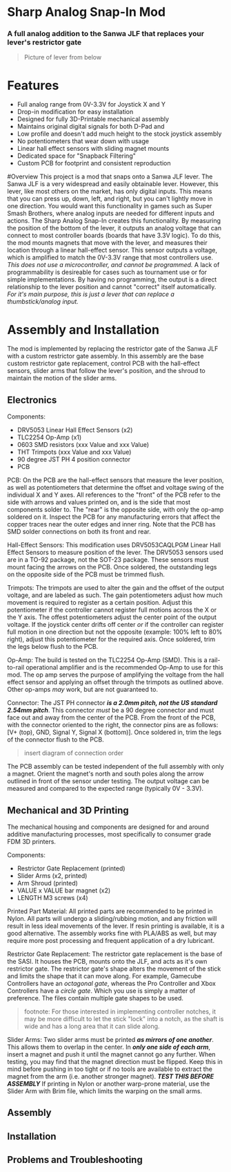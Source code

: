 # Sharp Analog Snap-In Mod
### A full analog addition to the Sanwa JLF that replaces your lever's restrictor gate
> Picture of lever from below



# Features
- Full analog range from 0V-3.3V for Joystick X and Y
- Drop-in modification for easy installation
- Designed for fully 3D-Printable mechanical assembly
- Maintains original digital signals for both D-Pad and 
- Low profile and doesn't add much height to the stock joystick assembly
- No potentiometers that wear down with usage
- Linear hall effect sensors with sliding magnet mounts
- Dedicated space for "Snapback Filtering"
- Custom PCB for footprint and consistent reproduction


#Overview
This project is a mod that snaps onto a Sanwa JLF lever. The Sanwa JLF is a very widespread and easily obtainable lever. However, this lever, like most others on the market, has only digital inputs. This means that you can press up, down, left, and right, but you can't lightly move in one direction. You would want this functionality in games such as Super Smash Brothers, where analog inputs are needed for different inputs and actions. 
The Sharp Analog Snap-In creates this functionality. By measuring the position of the bottom of the lever, it outputs an analog voltage that can connect to most controller boards (boards that have 3.3V logic). To do this, the mod mounts magnets that move with the lever, and measures their location through a linear hall-effect sensor. This sensor outputs a voltage, which is amplified to match the 0V-3.3V range that most controllers use. *This does not use a microcontroller, and cannot be programmed.* A lack of programmability is desireable for cases such as tournament use or for simple implementations. By having no programming, the output is a direct relationship to the lever position and cannot "correct" itself automatically.
*For it's main purpose, this is just a lever that can replace a thumbstick/analog input.*



# Assembly and Installation
The mod is implemented by replacing the restrictor gate of the Sanwa JLF with a custom restrictor gate assembly. In this assembly are the base custom restrictor gate replacement, control PCB with the hall-effect sensors, slider arms that follow the lever's position, and the shroud to maintain the motion of the slider arms.

## Electronics
Components:

- DRV5053 Linear Hall Effect Sensors (x2)
- TLC2254 Op-Amp (x1)
- 0603 SMD resistors (xxx Value and xxx Value)
- THT Trimpots (xxx Value and xxx Value)
- 90 degree JST PH 4 position connector
- PCB

PCB:
On the PCB are the hall-effect sensors that measure the lever position, as well as potentiometers that determine the offset and voltage swing of the individual X and Y axes. All references to the "front" of the PCB refer to the side with arrows and values printed on, and is the side that most components solder to. The "rear" is the opposite side, with only the op-amp soldered on it. Inspect the PCB for any manufacturing errors that affect the copper traces near the outer edges and inner ring. Note that the PCB has SMD solder connections on both its front and rear.

Hall-Effect Sensors:
This modification uses DRV5053CAQLPGM Linear Hall Effect Sensors to measure position of the lever. The DRV5053 sensors used are in a TO-92 package, not the SOT-23 package. These sensors must mount facing the arrows on the PCB. Once soldered, the outstanding legs on the opposite side of the PCB must be trimmed flush. 

Trimpots:
The trimpots are used to alter the gain and the offset of the output voltage, and are labeled as such. The gain potentiometers adjust how much movement is required to register as a certain position. Adjust this potentiometer if the controller cannot register full motions across the X or the Y axis. The offest potentiometers adjust the center point of the output voltage. If the joystick center drifts off center *or* if the controller can register full motion in one direction but not the opposite (example: 100% left to 80% right), adjust this potentiometer for the required axis. Once soldered, trim the legs below flush to the PCB.

Op-Amp:
The build is tested on the TLC2254 Op-Amp (SMD). This is a rail-to-rail operational amplifier and is the recommended Op-Amp to use for this mod. The op amp serves the purpose of amplifying the voltage from the hall effect sensor and applying an offset through the trimpots as outlined above. Other op-amps *may* work, but are not guaranteed to. 

Connector:
The JST PH connector ***is a 2.0mm pitch, not the US standard 2.54mm pitch***. This connector *must* be a 90 degree connector and must face out and away from the center of the PCB. From the front of the PCB, with the connector oriented to the right, the connector pins are as follows: [V+ (top), GND, Signal Y, Signal X (bottom)]. Once soldered in, trim the legs of the connector flush to the PCB.
> insert diagram of connection order

The PCB assembly can be tested independent of the full assembly with only a magnet. Orient the magnet's north and south poles along the arrow outlined in front of the sensor under testing. The output voltage can be measured and compared to the expected range (typically 0V - 3.3V).


## Mechanical and 3D Printing
The mechanical housing and components are designed for and around additive manufacturing processes, most specifically to consumer grade FDM 3D printers. 

Components: 

- Restrictor Gate Replacement (printed)
- Slider Arms (x2, printed)
- Arm Shroud (printed)
- VALUE x VALUE bar magnet (x2)
- LENGTH M3 screws (x4)

Printed Part Material:
All printed parts are recommended to be printed in Nylon. All parts will undergo a sliding/rubbing motion, and any friction will result in less ideal movements of the lever. If resin printing is available, it is a good alternative. The assembly works fine with PLA/ABS as well, but may require more post processing and frequent application of a dry lubricant.

Restrictor Gate Replacement:
The restrictor gate replacement is the base of the SASI. It houses the PCB, mounts onto the JLF, and acts as it's own restrictor gate. The restrictor gate's shape alters the movement of the stick and limits the shape that it can move along. For example, Gamecube Controllers have an *octagonal gate*, whereas the Pro Controller and Xbox Controllers have a *circle gate*. Which you use is simply a matter of preference. The files contain multiple gate shapes to be used. 
> footnote: For those interested in implementing controller notches, it may be more difficult to let the stick "lock" into a notch, as the shaft is wide and has a long area that it can slide along.

Slider Arms:
Two slider arms must be printed ***as mirrors of one another***. This allows them to overlap in the center. In ***only one side of each arm***, insert a magnet and push it until the magnet cannot go any further. When testing, you may find that the magnet direction must be flipped. Keep this in mind before pushing in too tight or if no tools are available to extract the magnet from the arm (i.e. another stronger magnet). ***TEST THIS BEFORE ASSEMBLY***
If printing in Nylon or another warp-prone material, use the Slider Arm with Brim file, which limits the warping on the small arms.

## Assembly

## Installation

## Problems and Troubleshooting
